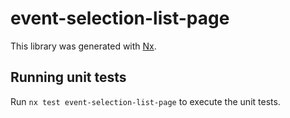 # event-selection-list-page

This library was generated with [Nx](https://nx.dev).

## Running unit tests

Run `nx test event-selection-list-page` to execute the unit tests.
